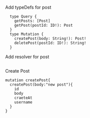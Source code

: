 

Add typeDefs for post
```
  type Query {
    getPosts: [Post]
    getPost(postId: ID!): Post
  }
  type Mutation {
    createPost(body: String!): Post!
    deletePost(postId: ID!): String!
  }
```

Add resolver for post
```

```


Create Post
```
mutation createPost{
  createPost(body:"new post"){
    id
    body
    craeteAt
    username
  }
}
```